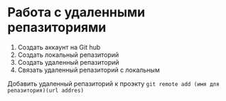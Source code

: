 # Работа с удаленными репазиториями

1. Создать аккаунт на Git hub
2. Создать локальный репазиторий
3. Создать удаленный репазиторий
4. Связать удаленный репазиторий с локальным

Добавить удаленный репазиторий к проэкту `git remote add (имя для репазитория)(url addres) `
